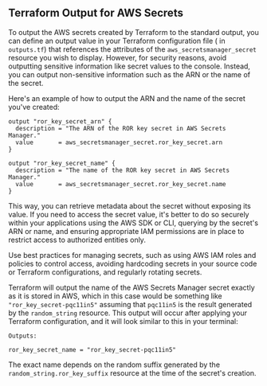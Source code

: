 ## Terraform Output for AWS Secrets

To output the AWS secrets created by Terraform to the standard output, you can define an output value in your Terraform configuration file ( in `outputs.tf`) that references the attributes of the `aws_secretsmanager_secret` resource you wish to display. However, for security reasons, avoid outputting sensitive information like secret values to the console. Instead, you can output non-sensitive information such as the ARN or the name of the secret.

Here's an example of how to output the ARN and the name of the secret you've created:

```hcl
output "ror_key_secret_arn" {
  description = "The ARN of the ROR key secret in AWS Secrets Manager."
  value       = aws_secretsmanager_secret.ror_key_secret.arn
}

output "ror_key_secret_name" {
  description = "The name of the ROR key secret in AWS Secrets Manager."
  value       = aws_secretsmanager_secret.ror_key_secret.name
}
```

This way, you can retrieve metadata about the secret without exposing its  value. If you need to access the secret value, it's better to do so securely within your applications using the AWS SDK or CLI, querying by the secret's ARN or name, and ensuring appropriate IAM permissions are in place to restrict access to authorized entities only.

Use best practices for managing secrets, such as using AWS IAM roles and policies to control access, avoiding hardcoding secrets in your source code or Terraform configurations, and regularly rotating secrets.

Terraform will output the name of the AWS Secrets Manager secret exactly as it is stored in AWS, which in this case would be something like `"ror_key_secret-pqc11in5"` assuming that `pqc11in5` is the result generated by the `random_string` resource. This output will occur after applying your Terraform configuration, and it will look similar to this in your terminal:

```
Outputs:

ror_key_secret_name = "ror_key_secret-pqc11in5"
```

The exact name depends on the random suffix generated by the `random_string.ror_key_suffix` resource at the time of the secret's creation.
